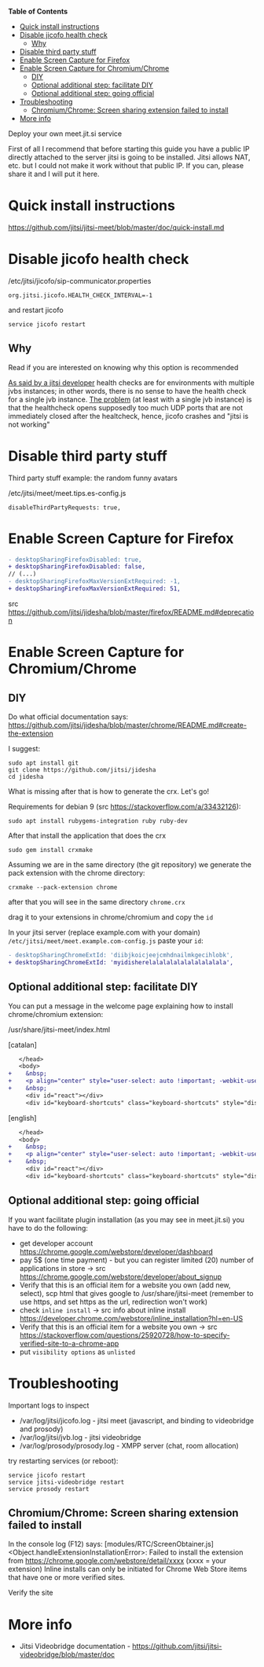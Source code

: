 <!-- START doctoc generated TOC please keep comment here to allow auto update -->
<!-- DON'T EDIT THIS SECTION, INSTEAD RE-RUN doctoc TO UPDATE -->
**Table of Contents**

- [Quick install instructions](#quick-install-instructions)
- [Disable jicofo health check](#disable-jicofo-health-check)
  - [Why](#why)
- [Disable third party stuff](#disable-third-party-stuff)
- [Enable Screen Capture for Firefox](#enable-screen-capture-for-firefox)
- [Enable Screen Capture for Chromium/Chrome](#enable-screen-capture-for-chromiumchrome)
  - [DIY](#diy)
  - [Optional additional step: facilitate DIY](#optional-additional-step-facilitate-diy)
  - [Optional additional step: going official](#optional-additional-step-going-official)
- [Troubleshooting](#troubleshooting)
  - [Chromium/Chrome: Screen sharing extension failed to install](#chromiumchrome-screen-sharing-extension-failed-to-install)
- [More info](#more-info)

<!-- END doctoc generated TOC please keep comment here to allow auto update -->

Deploy your own meet.jit.si service

First of all I recommend that before starting this guide you have a public IP directly attached to the server jitsi is going to be installed. Jitsi allows NAT, etc. but I could not make it work without that public IP. If you can, please share it and I will put it here.

# Quick install instructions

https://github.com/jitsi/jitsi-meet/blob/master/doc/quick-install.md

# Disable jicofo health check

/etc/jitsi/jicofo/sip-communicator.properties

    org.jitsi.jicofo.HEALTH_CHECK_INTERVAL=-1

and restart jicofo

    service jicofo restart

## Why

Read if you are interested on knowing why this option is recommended

[As said by a jitsi developer](https://github.com/jitsi/jitsi-meet/issues/2172#issuecomment-389589242) health checks are for environments with multiple jvbs instances; in other words, there is no sense to have the health check for a single jvb instance. [The problem](https://github.com/jitsi/jitsi-meet/issues/2172) (at least with a single jvb instance) is that the healthcheck opens supposedly too much UDP ports that are not immediately closed after the healtcheck, hence, jicofo crashes and "jitsi is not working"

# Disable third party stuff

Third party stuff example: the random funny avatars

/etc/jitsi/meet/meet.tips.es-config.js

    disableThirdPartyRequests: true,

# Enable Screen Capture for Firefox

```diff
- desktopSharingFirefoxDisabled: true,
+ desktopSharingFirefoxDisabled: false,
// (...)
- desktopSharingFirefoxMaxVersionExtRequired: -1,
+ desktopSharingFirefoxMaxVersionExtRequired: 51,
```

src https://github.com/jitsi/jidesha/blob/master/firefox/README.md#deprecation

# Enable Screen Capture for Chromium/Chrome

## DIY

Do what official documentation says: https://github.com/jitsi/jidesha/blob/master/chrome/README.md#create-the-extension

I suggest:

    sudo apt install git
    git clone https://github.com/jitsi/jidesha
    cd jidesha

What is missing after that is how to generate the crx. Let's go!

Requirements for debian 9 (src https://stackoverflow.com/a/33432126):

    sudo apt install rubygems-integration ruby ruby-dev

After that install the application that does the crx

    sudo gem install crxmake

Assuming we are in the same directory (the git repository) we generate the pack extension with the chrome directory:

    crxmake --pack-extension chrome

after that you will see in the same directory `chrome.crx`

drag it to your extensions in chrome/chromium and copy the `id`

In your jitsi server (replace example.com with your domain) `/etc/jitsi/meet/meet.example.com-config.js` paste your `id`:

```diff
- desktopSharingChromeExtId: 'diibjkoicjeejcmhdnailmkgecihlobk',
+ desktopSharingChromeExtId: 'myidisherelalalalalalalalalalala',
```

## Optional additional step: facilitate DIY

You can put a message in the welcome page explaining how to install chrome/chromium extension:

/usr/share/jitsi-meet/index.html

[catalan]

```diff
   </head>
   <body>
+    &nbsp;
+    <p align="center" style="user-select: auto !important; -webkit-user-select: auto !important;">Si utilitzes Chromium/Chrome cal descarregar un plugin per compartir pantalla <a href="https://meet.guifi.net/chrome.crx" target="_blank" style="user-select: auto !important; -webkit-user-select: auto !important;">aquí</a>. Després ves a <strong style="user-select: auto !important; -webkit-user-select: auto !important;">chrome://extensions</strong> i des d'allà arrastra el addon per instal·lar-lo</p>
+    &nbsp;
     <div id="react"></div>
     <div id="keyboard-shortcuts" class="keyboard-shortcuts" style="display:none;">
```

[english]

```diff
   </head>
   <body>
+    &nbsp;
+    <p align="center" style="user-select: auto !important; -webkit-user-select: auto !important;">If you use Chromium/Chrome you have to download a plugin to share your screen <a href="https://meet.guifi.net/chrome.crx" target="_blank" style="user-select: auto !important; -webkit-user-select: auto !important;">here</a>. After that go to <strong style="user-select: auto !important; -webkit-user-select: auto !important;">chrome://extensions</strong> and drag there the addon to install it</p>
+    &nbsp;
     <div id="react"></div>
     <div id="keyboard-shortcuts" class="keyboard-shortcuts" style="display:none;">
```

## Optional additional step: going official

If you want facilitate plugin installation (as you may see in meet.jit.si) you have to do the following:

- get developer account https://chrome.google.com/webstore/developer/dashboard
- pay 5$ (one time payment) - but you can register limited (20) number of applications in store -> src https://chrome.google.com/webstore/developer/about_signup
- Verify that this is an official item for a website you own (add new, select), scp html that gives google to /usr/share/jitsi-meet (remember to use https, and set https as the url, redirection won't work)
- check `inline install` -> src info about inline install https://developer.chrome.com/webstore/inline_installation?hl=en-US
- Verify that this is an official item for a website you own -> src https://stackoverflow.com/questions/25920728/how-to-specify-verified-site-to-a-chrome-app
- put `visibility options` as `unlisted`

# Troubleshooting

Important logs to inspect

- /var/log/jitsi/jicofo.log - jitsi meet (javascript, and binding to videobridge and prosody)
- /var/log/jitsi/jvb.log - jitsi videobridge
- /var/log/prosody/prosody.log - XMPP server (chat, room allocation)

try restarting services (or reboot):

    service jicofo restart
    service jitsi-videobridge restart
    service prosody restart

## Chromium/Chrome: Screen sharing extension failed to install

In the console log (F12) says: [modules/RTC/ScreenObtainer.js] <Object.handleExtensionInstallationError>:  Failed to install the extension from https://chrome.google.com/webstore/detail/xxxx (xxxx = your extension) Inline installs can only be initiated for Chrome Web Store items that have one or more verified sites.

Verify the site

# More info

- Jitsi Videobridge documentation - https://github.com/jitsi/jitsi-videobridge/blob/master/doc
